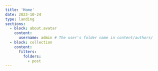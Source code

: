 ```yaml
---
title: 'Home'
date: 2023-10-24
type: landing
sections:
  - block: about.avatar
    content:
      username: admin # The user's folder name in content/authors/
  - block: collection
    content:
      filters:
        folders:
          - post
---
```

